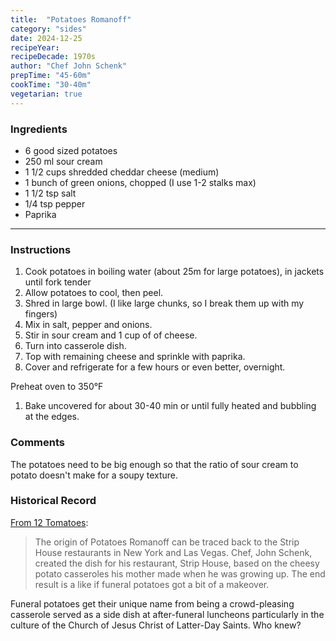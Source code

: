 ```yaml
---
title:  "Potatoes Romanoff"
category: "sides"
date: 2024-12-25
recipeYear:
recipeDecade: 1970s
author: "Chef John Schenk"
prepTime: "45-60m"
cookTime: "30-40m"
vegetarian: true
---
```


### Ingredients

- 6 good sized potatoes
- 250 ml sour cream
- 1 1/2 cups shredded cheddar cheese (medium)
- 1 bunch of green onions, chopped (I use 1-2 stalks max)
- 1 1/2 tsp salt
- 1/4 tsp pepper
- Paprika

---

### Instructions

1. Cook potatoes in boiling water (about 25m for large potatoes), in jackets until fork tender
2. Allow potatoes to cool, then peel.
3. Shred in large bowl. (I like large chunks, so I break them up with my fingers)
4. Mix in salt, pepper and onions.
5. Stir in sour cream and 1 cup of of cheese.
6. Turn into casserole dish.
7. Top with remaining cheese and sprinkle with paprika.
8. Cover and refrigerate for a few hours or even better, overnight.

Preheat oven to 350°F

1. Bake uncovered for about 30-40 min or until fully heated and bubbling at the edges.

### Comments

The potatoes need to be big enough so that the ratio of sour cream to potato doesn't make for a soupy texture.

### Historical Record

[From 12 Tomatoes](https://12tomatoes.com/potatoes-romanoff/):

> The origin of Potatoes Romanoff can be traced back to the Strip House restaurants in New York and Las Vegas. Chef, John Schenk, created the dish for his restaurant, Strip House, based on the cheesy potato casseroles his mother made when he was growing up. The end result is a like if funeral potatoes got a bit of a makeover.

Funeral potatoes get their unique name from being a crowd-pleasing casserole served as a side dish at after-funeral luncheons particularly in the culture of the Church of Jesus Christ of Latter-Day Saints. Who knew?
